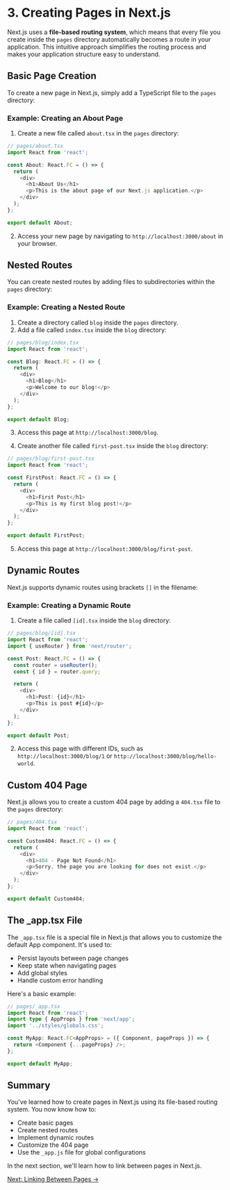 # 3. Creating Pages in Next.js

Next.js uses a **file-based routing system**, which means that every file you create inside the `pages` directory automatically becomes a route in your application. This intuitive approach simplifies the routing process and makes your application structure easy to understand.

## Basic Page Creation

To create a new page in Next.js, simply add a TypeScript file to the `pages` directory:

### Example: Creating an About Page

1. Create a new file called `about.tsx` in the `pages` directory:

```typescript
// pages/about.tsx
import React from 'react';

const About: React.FC = () => {
  return (
    <div>
      <h1>About Us</h1>
      <p>This is the about page of our Next.js application.</p>
    </div>
  );
};

export default About;
```

2. Access your new page by navigating to `http://localhost:3000/about` in your browser.

## Nested Routes

You can create nested routes by adding files to subdirectories within the `pages` directory:

### Example: Creating a Nested Route

1. Create a directory called `blog` inside the `pages` directory.
2. Add a file called `index.tsx` inside the `blog` directory:

```typescript
// pages/blog/index.tsx
import React from 'react';

const Blog: React.FC = () => {
  return (
    <div>
      <h1>Blog</h1>
      <p>Welcome to our blog!</p>
    </div>
  );
};

export default Blog;
```

3. Access this page at `http://localhost:3000/blog`.

4. Create another file called `first-post.tsx` inside the `blog` directory:

```typescript
// pages/blog/first-post.tsx
import React from 'react';

const FirstPost: React.FC = () => {
  return (
    <div>
      <h1>First Post</h1>
      <p>This is my first blog post!</p>
    </div>
  );
};

export default FirstPost;
```

5. Access this page at `http://localhost:3000/blog/first-post`.

## Dynamic Routes

Next.js supports dynamic routes using brackets `[]` in the filename:

### Example: Creating a Dynamic Route

1. Create a file called `[id].tsx` inside the `blog` directory:

```typescript
// pages/blog/[id].tsx
import React from 'react';
import { useRouter } from 'next/router';

const Post: React.FC = () => {
  const router = useRouter();
  const { id } = router.query;

  return (
    <div>
      <h1>Post: {id}</h1>
      <p>This is post #{id}</p>
    </div>
  );
};

export default Post;
```

2. Access this page with different IDs, such as `http://localhost:3000/blog/1` or `http://localhost:3000/blog/hello-world`.

## Custom 404 Page

Next.js allows you to create a custom 404 page by adding a `404.tsx` file to the `pages` directory:

```typescript
// pages/404.tsx
import React from 'react';

const Custom404: React.FC = () => {
  return (
    <div>
      <h1>404 - Page Not Found</h1>
      <p>Sorry, the page you are looking for does not exist.</p>
    </div>
  );
};

export default Custom404;
```

## The _app.tsx File

The `_app.tsx` file is a special file in Next.js that allows you to customize the default App component. It's used to:

- Persist layouts between page changes
- Keep state when navigating pages
- Add global styles
- Handle custom error handling

Here's a basic example:

```typescript
// pages/_app.tsx
import React from 'react';
import type { AppProps } from 'next/app';
import '../styles/globals.css';

const MyApp: React.FC<AppProps> = ({ Component, pageProps }) => {
  return <Component {...pageProps} />;
};

export default MyApp;
```

## Summary

You've learned how to create pages in Next.js using its file-based routing system. You now know how to:

- Create basic pages
- Create nested routes
- Implement dynamic routes
- Customize the 404 page
- Use the `_app.js` file for global configurations

In the next section, we'll learn how to link between pages in Next.js.

[Next: Linking Between Pages →](./4-linking-between-pages.md)
